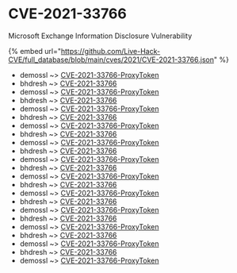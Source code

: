# CVE-2021-33766

Microsoft Exchange Information Disclosure Vulnerability

{% embed url="https://github.com/Live-Hack-CVE/full_database/blob/main/cves/2021/CVE-2021-33766.json" %}


* demossl ~> [CVE-2021-33766-ProxyToken](https://www.alice-snow.ru/2021/database/cve-2021-33766/cve-2021-33766-proxytoken-demossl)
* bhdresh ~> [CVE-2021-33766](https://www.alice-snow.ru/2021/database/cve-2021-33766/cve-2021-33766-bhdresh)
* demossl ~> [CVE-2021-33766-ProxyToken](https://www.alice-snow.ru/2021/database/cve-2021-33766/cve-2021-33766-proxytoken-demossl)
* bhdresh ~> [CVE-2021-33766](https://www.alice-snow.ru/2021/database/cve-2021-33766/cve-2021-33766-bhdresh)
* demossl ~> [CVE-2021-33766-ProxyToken](https://www.alice-snow.ru/2021/database/cve-2021-33766/cve-2021-33766-proxytoken-demossl)
* bhdresh ~> [CVE-2021-33766](https://www.alice-snow.ru/2021/database/cve-2021-33766/cve-2021-33766-bhdresh)
* demossl ~> [CVE-2021-33766-ProxyToken](https://www.alice-snow.ru/2021/database/cve-2021-33766/cve-2021-33766-proxytoken-demossl)
* bhdresh ~> [CVE-2021-33766](https://www.alice-snow.ru/2021/database/cve-2021-33766/cve-2021-33766-bhdresh)
* demossl ~> [CVE-2021-33766-ProxyToken](https://www.alice-snow.ru/2021/database/cve-2021-33766/cve-2021-33766-proxytoken-demossl)
* bhdresh ~> [CVE-2021-33766](https://www.alice-snow.ru/2021/database/cve-2021-33766/cve-2021-33766-bhdresh)
* demossl ~> [CVE-2021-33766-ProxyToken](https://www.alice-snow.ru/2021/database/cve-2021-33766/cve-2021-33766-proxytoken-demossl)
* bhdresh ~> [CVE-2021-33766](https://www.alice-snow.ru/2021/database/cve-2021-33766/cve-2021-33766-bhdresh)
* demossl ~> [CVE-2021-33766-ProxyToken](https://www.alice-snow.ru/2021/database/cve-2021-33766/cve-2021-33766-proxytoken-demossl)
* bhdresh ~> [CVE-2021-33766](https://www.alice-snow.ru/2021/database/cve-2021-33766/cve-2021-33766-bhdresh)
* demossl ~> [CVE-2021-33766-ProxyToken](https://www.alice-snow.ru/2021/database/cve-2021-33766/cve-2021-33766-proxytoken-demossl)
* bhdresh ~> [CVE-2021-33766](https://www.alice-snow.ru/2021/database/cve-2021-33766/cve-2021-33766-bhdresh)
* demossl ~> [CVE-2021-33766-ProxyToken](https://www.alice-snow.ru/2021/database/cve-2021-33766/cve-2021-33766-proxytoken-demossl)
* bhdresh ~> [CVE-2021-33766](https://www.alice-snow.ru/2021/database/cve-2021-33766/cve-2021-33766-bhdresh)
* demossl ~> [CVE-2021-33766-ProxyToken](https://www.alice-snow.ru/2021/database/cve-2021-33766/cve-2021-33766-proxytoken-demossl)
* bhdresh ~> [CVE-2021-33766](https://www.alice-snow.ru/2021/database/cve-2021-33766/cve-2021-33766-bhdresh)
* demossl ~> [CVE-2021-33766-ProxyToken](https://www.alice-snow.ru/2021/database/cve-2021-33766/cve-2021-33766-proxytoken-demossl)
* bhdresh ~> [CVE-2021-33766](https://www.alice-snow.ru/2021/database/cve-2021-33766/cve-2021-33766-bhdresh)
* demossl ~> [CVE-2021-33766-ProxyToken](https://www.alice-snow.ru/2021/database/cve-2021-33766/cve-2021-33766-proxytoken-demossl)